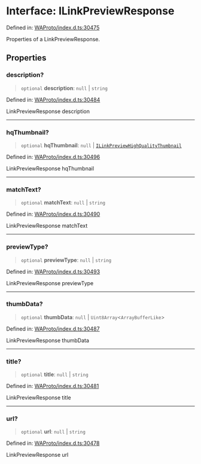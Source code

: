 # Interface: ILinkPreviewResponse

Defined in: [WAProto/index.d.ts:30475](https://github.com/Fokusdotid/bail/blob/043003e0dc220c8f52aef36f90c7026f3a192427/WAProto/index.d.ts#L30475)

Properties of a LinkPreviewResponse.

## Properties

### description?

> `optional` **description**: `null` \| `string`

Defined in: [WAProto/index.d.ts:30484](https://github.com/Fokusdotid/bail/blob/043003e0dc220c8f52aef36f90c7026f3a192427/WAProto/index.d.ts#L30484)

LinkPreviewResponse description

***

### hqThumbnail?

> `optional` **hqThumbnail**: `null` \| [`ILinkPreviewHighQualityThumbnail`](../namespaces/LinkPreviewResponse/interfaces/ILinkPreviewHighQualityThumbnail.md)

Defined in: [WAProto/index.d.ts:30496](https://github.com/Fokusdotid/bail/blob/043003e0dc220c8f52aef36f90c7026f3a192427/WAProto/index.d.ts#L30496)

LinkPreviewResponse hqThumbnail

***

### matchText?

> `optional` **matchText**: `null` \| `string`

Defined in: [WAProto/index.d.ts:30490](https://github.com/Fokusdotid/bail/blob/043003e0dc220c8f52aef36f90c7026f3a192427/WAProto/index.d.ts#L30490)

LinkPreviewResponse matchText

***

### previewType?

> `optional` **previewType**: `null` \| `string`

Defined in: [WAProto/index.d.ts:30493](https://github.com/Fokusdotid/bail/blob/043003e0dc220c8f52aef36f90c7026f3a192427/WAProto/index.d.ts#L30493)

LinkPreviewResponse previewType

***

### thumbData?

> `optional` **thumbData**: `null` \| `Uint8Array`\<`ArrayBufferLike`\>

Defined in: [WAProto/index.d.ts:30487](https://github.com/Fokusdotid/bail/blob/043003e0dc220c8f52aef36f90c7026f3a192427/WAProto/index.d.ts#L30487)

LinkPreviewResponse thumbData

***

### title?

> `optional` **title**: `null` \| `string`

Defined in: [WAProto/index.d.ts:30481](https://github.com/Fokusdotid/bail/blob/043003e0dc220c8f52aef36f90c7026f3a192427/WAProto/index.d.ts#L30481)

LinkPreviewResponse title

***

### url?

> `optional` **url**: `null` \| `string`

Defined in: [WAProto/index.d.ts:30478](https://github.com/Fokusdotid/bail/blob/043003e0dc220c8f52aef36f90c7026f3a192427/WAProto/index.d.ts#L30478)

LinkPreviewResponse url
